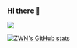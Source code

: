 ### Hi there 👋

<a><img align="center" src="https://github-readme-stats.vercel.app/api/top-langs/?username=Linyxxxxx&layout=compact&theme=buefy&hide_border=true" /></a> 

[![ZWN's GitHub stats](https://github-readme-stats.vercel.app/api?username=ZWN2001)](https://github.com/anuraghazra/github-readme-stats)

